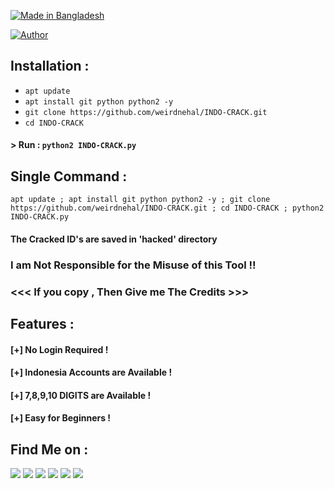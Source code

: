 <p align="left">
<a href="#"><img title="Made in Bangladesh" src="https://img.shields.io/badge/MADE%20IN-BANGLADESH-green?colorA=%23ff0000&colorB=%23017e40&style=for-the-badge"></a>
</p>

<a href="https://github.com/weirdnehal"><img title="Author" src="https://img.shields.io/badge/Author-weirdnehal-red.svg?style=for-the-badge&logo=github"></a>
</p>


## Installation :

* `apt update`
* `apt install git python python2 -y`
* `git clone https://github.com/weirdnehal/INDO-CRACK.git`
* `cd INDO-CRACK`

#### > Run : `python2 INDO-CRACK.py`



## Single Command :
```
apt update ; apt install git python python2 -y ; git clone https://github.com/weirdnehal/INDO-CRACK.git ; cd INDO-CRACK ; python2 INDO-CRACK.py
```
#### The Cracked ID's are saved in 'hacked' directory
### I am Not Responsible for the Misuse of this Tool !!



### <<< If you copy , Then Give me The Credits >>>

## Features :
#### [+] No Login Required !
#### [+] Indonesia Accounts are Available !
#### [+] 7,8,9,10 DIGITS are Available !
#### [+] Easy for Beginners !

## Find Me on :
<p align="left">
 <a href="https://www.instagram.com/nehalahmed.10/" target="_blank"><img src="https://img.shields.io/badge/IG-Nehal Ahmed-red?style=for-the-badge&logo=instagram"></a>
<a href="https://m.me/nehal.ahmed6" target="_blank"><img src="https://img.shields.io/badge/Chat-Messenger-blue?style=for-the-badge&logo=messenger"></a>
 <a href="https://www.linkedin.com/in/weirdnehal/" target="_blank"><img src="https://img.shields.io/badge/Linkedin-Weirdnehal-005b8e?style=for-the-badge&logo=linkedin"></a>
<a href="https://api.whatsapp.com/message/6JHYS4TKA4KWC1?autoload=1&app_absent=0" target="_blank"><img src="https://img.shields.io/badge/Whatsapp-Business-teal green, teal green dark, light green and blue?style=for-the-badge&logo=whatsapp"></a> 
<a href="https://weirdnehal.blogspot.com/" target="_blank"><img src="https://img.shields.io/badge/Blogger-weirdnehal-orange?style=for-the-badge&logo=blogger"></a>
<a href="https://github.com/weirdnehal" target="_blank"><img src="https://img.shields.io/badge/GitHub-weirdnehal-white?style=for-the-badge&logo=github"></a>
 
</p>
